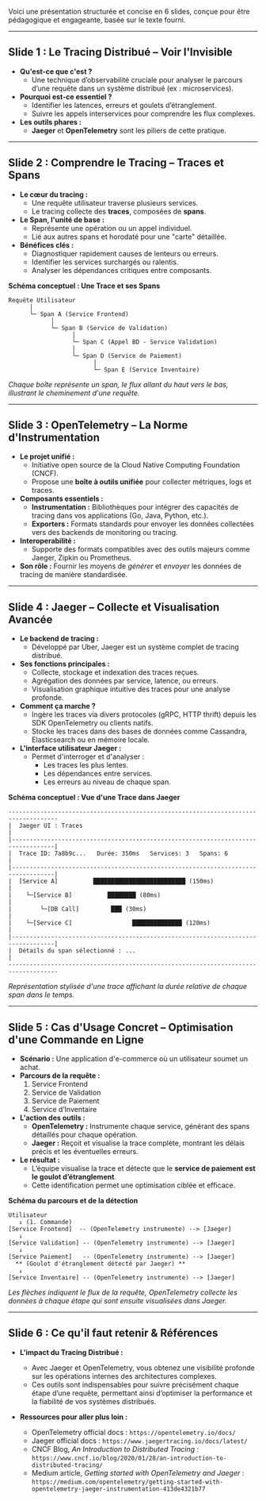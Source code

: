 Voici une présentation structurée et concise en 6 slides, conçue pour être pédagogique et engageante, basée sur le texte fourni.

---

## Slide 1 : Le Tracing Distribué – Voir l'Invisible

*   **Qu'est-ce que c'est ?**
    *   Une technique d’observabilité cruciale pour analyser le parcours d’une requête dans un système distribué (ex : microservices).
*   **Pourquoi est-ce essentiel ?**
    *   Identifier les latences, erreurs et goulets d’étranglement.
    *   Suivre les appels interservices pour comprendre les flux complexes.
*   **Les outils phares :**
    *   **Jaeger** et **OpenTelemetry** sont les piliers de cette pratique.

---

## Slide 2 : Comprendre le Tracing – Traces et Spans

*   **Le cœur du tracing :**
    *   Une requête utilisateur traverse plusieurs services.
    *   Le tracing collecte des **traces**, composées de **spans**.
*   **Le Span, l'unité de base :**
    *   Représente une opération ou un appel individuel.
    *   Lié aux autres spans et horodaté pour une "carte" détaillée.
*   **Bénéfices clés :**
    *   Diagnostiquer rapidement causes de lenteurs ou erreurs.
    *   Identifier les services surchargés ou ralentis.
    *   Analyser les dépendances critiques entre composants.

**Schéma conceptuel : Une Trace et ses Spans**

```
Requête Utilisateur
      │
      └─ Span A (Service Frontend)
            │
            └─ Span B (Service de Validation)
                  │
                  └─ Span C (Appel BD - Service Validation)
                  │
                  └─ Span D (Service de Paiement)
                        │
                        └─ Span E (Service Inventaire)
```
*Chaque boîte représente un span, le flux allant du haut vers le bas, illustrant le cheminement d'une requête.*

---

## Slide 3 : OpenTelemetry – La Norme d'Instrumentation

*   **Le projet unifié :**
    *   Initiative open source de la Cloud Native Computing Foundation (CNCF).
    *   Propose une **boîte à outils unifiée** pour collecter métriques, logs et traces.
*   **Composants essentiels :**
    *   **Instrumentation :** Bibliothèques pour intégrer des capacités de tracing dans vos applications (Go, Java, Python, etc.).
    *   **Exporters :** Formats standards pour envoyer les données collectées vers des backends de monitoring ou tracing.
*   **Interoperabilité :**
    *   Supporte des formats compatibles avec des outils majeurs comme Jaeger, Zipkin ou Prometheus.
*   **Son rôle :** Fournir les moyens de *générer* et *envoyer* les données de tracing de manière standardisée.

---

## Slide 4 : Jaeger – Collecte et Visualisation Avancée

*   **Le backend de tracing :**
    *   Développé par Uber, Jaeger est un système complet de tracing distribué.
*   **Ses fonctions principales :**
    *   Collecte, stockage et indexation des traces reçues.
    *   Agrégation des données par service, latence, ou erreurs.
    *   Visualisation graphique intuitive des traces pour une analyse profonde.
*   **Comment ça marche ?**
    *   Ingère les traces via divers protocoles (gRPC, HTTP thrift) depuis les SDK OpenTelemetry ou clients natifs.
    *   Stocke les traces dans des bases de données comme Cassandra, Elasticsearch ou en mémoire locale.
*   **L'interface utilisateur Jaeger :**
    *   Permet d'interroger et d'analyser :
        *   Les traces les plus lentes.
        *   Les dépendances entre services.
        *   Les erreurs au niveau de chaque span.

**Schéma conceptuel : Vue d'une Trace dans Jaeger**

```
------------------------------------------------------------------------------------
|  Jaeger UI : Traces                                                              |
|----------------------------------------------------------------------------------|
|  Trace ID: 7a8b9c...   Durée: 350ms   Services: 3   Spans: 6                     |
|----------------------------------------------------------------------------------|
|  [Service A]          ██████████████████████████ (150ms)                        |
|    └─[Service B]          ████████ (80ms)                                       |
|        └─[DB Call]         ███ (30ms)                                           |
|    └─[Service C]                 ██████████████ (120ms)                        |
|----------------------------------------------------------------------------------|
|  Détails du span sélectionné : ...                                               |
------------------------------------------------------------------------------------
```
*Représentation stylisée d'une trace affichant la durée relative de chaque span dans le temps.*

---

## Slide 5 : Cas d'Usage Concret – Optimisation d'une Commande en Ligne

*   **Scénario :** Une application d'e-commerce où un utilisateur soumet un achat.
*   **Parcours de la requête :**
    1.  Service Frontend
    2.  Service de Validation
    3.  Service de Paiement
    4.  Service d’Inventaire
*   **L'action des outils :**
    *   **OpenTelemetry :** Instrumente chaque service, générant des spans détaillés pour chaque opération.
    *   **Jaeger :** Reçoit et visualise la trace complète, montrant les délais précis et les éventuelles erreurs.
*   **Le résultat :**
    *   L’équipe visualise la trace et détecte que le **service de paiement est le goulot d’étranglement**.
    *   Cette identification permet une optimisation ciblée et efficace.

**Schéma du parcours et de la détection**

```
Utilisateur
   ↓ (1. Commande)
[Service Frontend]  -- (OpenTelemetry instrumente) --> [Jaeger]
   ↓
[Service Validation] -- (OpenTelemetry instrumente) --> [Jaeger]
   ↓
[Service Paiement]   -- (OpenTelemetry instrumente) --> [Jaeger]
  ** (Goulot d'étranglement détecté par Jaeger) **
   ↓
[Service Inventaire] -- (OpenTelemetry instrumente) --> [Jaeger]
```
*Les flèches indiquent le flux de la requête, OpenTelemetry collecte les données à chaque étape qui sont ensuite visualisées dans Jaeger.*

---

## Slide 6 : Ce qu'il faut retenir & Références

*   **L'impact du Tracing Distribué :**
    *   Avec Jaeger et OpenTelemetry, vous obtenez une visibilité profonde sur les opérations internes des architectures complexes.
    *   Ces outils sont indispensables pour suivre précisément chaque étape d’une requête, permettant ainsi d’optimiser la performance et la fiabilité de vos systèmes distribués.

*   **Ressources pour aller plus loin :**
    *   OpenTelemetry official docs : `https://opentelemetry.io/docs/`
    *   Jaeger official docs : `https://www.jaegertracing.io/docs/latest/`
    *   CNCF Blog, *An Introduction to Distributed Tracing* : `https://www.cncf.io/blog/2020/01/28/an-introduction-to-distributed-tracing/`
    *   Medium article, *Getting started with OpenTelemetry and Jaeger* : `https://medium.com/opentelemetry/getting-started-with-opentelemetry-jaeger-instrumentation-413de4321b77`